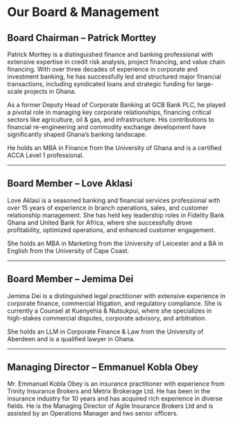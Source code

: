 # Our Board & Management

## Board Chairman – Patrick Morttey
Patrick Morttey is a distinguished finance and banking professional with extensive expertise in credit risk analysis, project financing, and value chain financing. With over three decades of experience in corporate and investment banking, he has successfully led and structured major financial transactions, including syndicated loans and strategic funding for large-scale projects in Ghana.

As a former Deputy Head of Corporate Banking at GCB Bank PLC, he played a pivotal role in managing key corporate relationships, financing critical sectors like agriculture, oil & gas, and infrastructure. His contributions to financial re-engineering and commodity exchange development have significantly shaped Ghana’s banking landscape.

He holds an MBA in Finance from the University of Ghana and is a certified ACCA Level 1 professional.

---

## Board Member – Love Aklasi
Love Aklasi is a seasoned banking and financial services professional with over 15 years of experience in branch operations, sales, and customer relationship management. She has held key leadership roles in Fidelity Bank Ghana and United Bank for Africa, where she successfully drove profitability, optimized operations, and enhanced customer engagement.

She holds an MBA in Marketing from the University of Leicester and a BA in English from the University of Cape Coast.

---

## Board Member – Jemima Dei
Jemima Dei is a distinguished legal practitioner with extensive experience in corporate finance, commercial litigation, and regulatory compliance. She is currently a Counsel at Kuenyehia & Nutsukpui, where she specializes in high-stakes commercial disputes, corporate advisory, and arbitration.

She holds an LLM in Corporate Finance & Law from the University of Aberdeen and is a qualified lawyer in Ghana.

---

## Managing Director – Emmanuel Kobla Obey
Mr. Emmanuel Kobla Obey is an insurance practitioner with experience from Trinity Insurance Brokers and Metrix Brokerage Ltd. He has been in the insurance industry for 10 years and has acquired rich experience in diverse fields. He is the Managing Director of Agile Insurance Brokers Ltd and is assisted by an Operations Manager and two senior officers.
